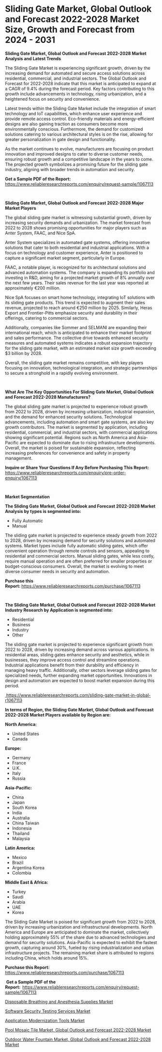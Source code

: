<p><h1>Sliding Gate Market, Global Outlook and Forecast 2022-2028 Market Size, Growth and Forecast from 2024 - 2031</h1></p><p><strong>Sliding Gate Market, Global Outlook and Forecast 2022-2028 Market Analysis and Latest Trends</strong></p>
<p><p>The Sliding Gate Market is experiencing significant growth, driven by the increasing demand for automated and secure access solutions across residential, commercial, and industrial sectors. The Global Outlook and Forecast for 2022-2028 indicate that this market is anticipated to expand at a CAGR of 9.4% during the forecast period. Key factors contributing to this growth include advancements in technology, rising urbanization, and a heightened focus on security and convenience.</p><p>Latest trends within the Sliding Gate Market include the integration of smart technology and IoT capabilities, which enhance user experience and provide remote access control. Eco-friendly materials and energy-efficient designs are also gaining traction as consumers become more environmentally conscious. Furthermore, the demand for customized solutions catering to various architectural styles is on the rise, allowing for greater personalization in gate design and functionality.</p><p>As the market continues to evolve, manufacturers are focusing on product innovation and improved designs to cater to diverse customer needs, ensuring robust growth and a competitive landscape in the years to come. The projected growth symbolizes a promising future for the sliding gate industry, aligning with broader trends in automation and security.</p></p>
<p><strong>Get a Sample PDF of the Report:&nbsp;</strong> <a href="https://www.reliableresearchreports.com/enquiry/request-sample/1067113">https://www.reliableresearchreports.com/enquiry/request-sample/1067113</a></p>
<p>&nbsp;</p>
<p><strong>Sliding Gate Market, Global Outlook and Forecast 2022-2028 Major Market Players</strong></p>
<p><p>The global sliding gate market is witnessing substantial growth, driven by increasing security demands and urbanization. The market forecast from 2022 to 2028 shows promising opportunities for major players such as Anter System, FAAC, and Nice SpA. </p><p>Anter System specializes in automated gate systems, offering innovative solutions that cater to both residential and industrial applications. With a focus on technology and customer experience, Anter is positioned to capture a significant market segment, particularly in Europe.</p><p>FAAC, a notable player, is recognized for its architectural solutions and advanced automation systems. The company is expanding its portfolio and investing in R&D, aiming for a projected market growth of 8% annually over the next few years. Their sales revenue for the last year was reported at approximately €200 million.</p><p>Nice SpA focuses on smart home technology, integrating IoT solutions with its sliding gate products. This trend is expected to augment their sales revenue, projected to reach around €250 million by 2025. Similarly, Heras Export and Frontier-Pitts emphasize security and durability in their offerings, catering to commercial sectors. </p><p>Additionally, companies like Sommer and SELMANI are expanding their international reach, which is anticipated to enhance their market footprint and sales performance. The collective drive towards enhanced security measures and automated systems indicates a robust expansion trajectory for the sliding gate market, with an estimated market size growth exceeding $3 billion by 2028. </p><p>Overall, the sliding gate market remains competitive, with key players focusing on innovation, technological integration, and strategic partnerships to secure a stronghold in a rapidly evolving environment.</p></p>
<p>&nbsp;</p>
<p><strong>What Are The Key Opportunities For Sliding Gate Market, Global Outlook and Forecast 2022-2028 Manufacturers?</strong></p>
<p><p>The global sliding gate market is projected to experience robust growth from 2022 to 2028, driven by increasing urbanization, industrial expansion, and the demand for enhanced security solutions. Technological advancements, including automation and smart gate systems, are also key growth contributors. The market is segmented by application, including residential, commercial, and industrial sectors, with commercial applications showing significant potential. Regions such as North America and Asia-Pacific are expected to dominate due to rising infrastructure developments. Overall, the market is poised for sustainable expansion, reflecting increasing preferences for convenience and safety in property management.</p></p>
<p><strong>Inquire or Share Your Questions If Any Before Purchasing This Report:</strong> <a href="https://www.reliableresearchreports.com/enquiry/pre-order-enquiry/1067113">https://www.reliableresearchreports.com/enquiry/pre-order-enquiry/1067113</a></p>
<p>&nbsp;</p>
<p><strong>Market Segmentation</strong></p>
<p><strong>The Sliding Gate Market, Global Outlook and Forecast 2022-2028 Market Analysis by types is segmented into:</strong></p>
<p><ul><li>Fully Automatic</li><li>Manual</li></ul></p>
<p><p>The sliding gate market is projected to experience steady growth from 2022 to 2028, driven by increasing demand for security solutions and automated systems. Market types include fully automatic sliding gates, which offer convenient operation through remote controls and sensors, appealing to residential and commercial sectors. Manual sliding gates, while less costly, require manual operation and are often preferred for smaller properties or budget-conscious consumers. Overall, the market is evolving to meet diverse consumer needs in security and automation.</p></p>
<p><strong>Purchase this Report:&nbsp;</strong><a href="https://www.reliableresearchreports.com/purchase/1067113">https://www.reliableresearchreports.com/purchase/1067113</a></p>
<p>&nbsp;</p>
<p><strong>The Sliding Gate Market, Global Outlook and Forecast 2022-2028 Market Industry Research by Application is segmented into:</strong></p>
<p><ul><li>Residential</li><li>Business</li><li>Industry</li><li>Other</li></ul></p>
<p><p>The sliding gate market is projected to experience significant growth from 2022 to 2028, driven by increasing demand across various applications. In residential areas, sliding gates enhance security and aesthetics, while in businesses, they improve access control and streamline operations. Industrial applications benefit from their durability and efficiency in managing heavy traffic. Additionally, other sectors leverage sliding gates for specialized needs, further expanding market opportunities. Innovations in design and automation are expected to boost market expansion during this period.</p></p>
<p><a href="https://www.reliableresearchreports.com/sliding-gate-market-in-global-r1067113">&nbsp;https://www.reliableresearchreports.com/sliding-gate-market-in-global-r1067113</a></p>
<p><strong>In terms of Region, the Sliding Gate Market, Global Outlook and Forecast 2022-2028 Market Players available by Region are:</strong></p>
<p>
    <p> <strong> North America: </strong>
        <ul>
            <li>United States</li>
            <li>Canada</li>
        </ul>
        </p> 
    <p> <strong> Europe: </strong>
        <ul>
            <li>Germany</li>
            <li>France</li>
            <li>U.K.</li>
            <li>Italy</li>
            <li>Russia</li>
        </ul>
        </p> 
    <p> <strong> Asia-Pacific: </strong>
        <ul>
            <li>China</li>
            <li>Japan</li>
            <li>South Korea</li>
            <li>India</li>
            <li>Australia</li>
            <li>China Taiwan</li>
            <li>Indonesia</li>
            <li>Thailand</li>
            <li>Malaysia</li>
        </ul>
        </p> 
    <p> <strong> Latin America: </strong>
        <ul>
            <li>Mexico</li>
            <li>Brazil</li>
            <li>Argentina Korea</li>
            <li>Colombia</li>
        </ul>
        </p> 
    <p> <strong> Middle East & Africa: </strong>
        <ul>
            <li>Turkey</li>
            <li>Saudi</li>
            <li>Arabia</li>
            <li>UAE</li>
            <li>Korea</li>
        </ul>
    </p>
    </p>
<p><p>The Sliding Gate Market is poised for significant growth from 2022 to 2028, driven by increasing urbanization and infrastructural developments. North America and Europe are anticipated to dominate the market, collectively holding approximately 55% of the share due to advanced technologies and demand for security solutions. Asia-Pacific is expected to exhibit the fastest growth, capturing around 30%, fueled by rising industrialization and urban infrastructure projects. The remaining market share is attributed to regions including China, which holds around 15%.</p></p>
<p><strong>Purchase this Report: </strong><a href="https://www.reliableresearchreports.com/purchase/1067113">https://www.reliableresearchreports.com/purchase/1067113</a></p>
<p>&nbsp;<strong>Get a Sample PDF of the Report:&nbsp;&nbsp;</strong><a href="https://www.reliableresearchreports.com/enquiry/request-sample/1067113">https://www.reliableresearchreports.com/enquiry/request-sample/1067113</a></p>
<p><strong></strong></p>
<p><p><a href="https://issuu.com/reportprime-2/docs/disposable-breathing-and-anesthesia_bafb2aa42b5616">Disposable Breathing and Anesthesia Supplies Market</a></p><p><a href="https://www.linkedin.com/pulse/exploring-software-security-testing-services-market-dynamics-global-c9xmf?trackingId=SbAbpWETRPWa3mvvOtXeNg%3D%3D">Software Security Testing Services Market</a></p><p><a href="https://www.linkedin.com/pulse/market-insights-global-application-modernization-tools-forecast-4xckf?trackingId=OiyWvwshSG6b1Oi4vrNW4w%3D%3D">Application Modernization Tools Market</a></p><p><a href="https://github.com/provorikovar/Market-Research-Report-List-6/blob/main/pool-mosaic-tile-market-global-outlook-and-forecast-2022-2028-market.md">Pool Mosaic Tile Market, Global Outlook and Forecast 2022-2028 Market</a></p><p><a href="https://github.com/CliffMedina6/Market-Research-Report-List-6/blob/main/outdoor-water-fountain-market-global-outlook-and-forecast-2022-2028-market.md">Outdoor Water Fountain Market, Global Outlook and Forecast 2022-2028 Market</a></p></p>